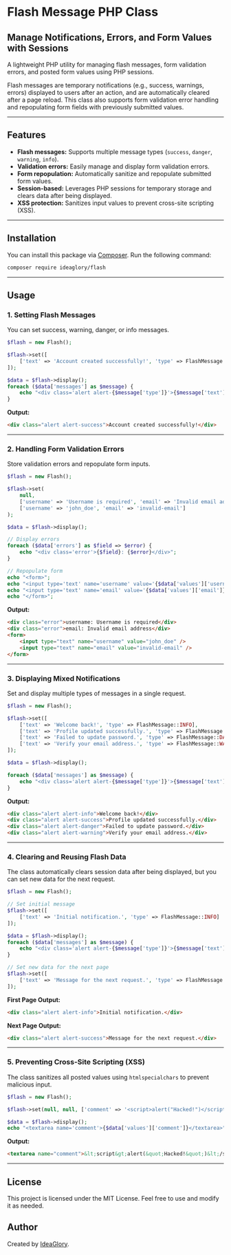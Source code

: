 # Flash Message PHP Class
## Manage Notifications, Errors, and Form Values with Sessions

A lightweight PHP utility for managing flash messages, form validation errors, and posted form values using PHP sessions.

Flash messages are temporary notifications (e.g., success, warnings, errors) displayed to users after an action, and are automatically cleared after a page reload. This class also supports form validation error handling and repopulating form fields with previously submitted values.

---

## Features
- **Flash messages:** Supports multiple message types (`success`, `danger`, `warning`, `info`).
- **Validation errors:** Easily manage and display form validation errors.
- **Form repopulation:** Automatically sanitize and repopulate submitted form values.
- **Session-based:** Leverages PHP sessions for temporary storage and clears data after being displayed.
- **XSS protection:** Sanitizes input values to prevent cross-site scripting (XSS).

---

## Installation

You can install this package via [Composer](https://getcomposer.org/). Run the following command:

```bash
composer require ideaglory/flash
```

---

## Usage

### **1. Setting Flash Messages**

You can set success, warning, danger, or info messages.

```php
$flash = new Flash();

$flash->set([
    ['text' => 'Account created successfully!', 'type' => FlashMessage::SUCCESS]
]);

$data = $flash->display();
foreach ($data['messages'] as $message) {
    echo "<div class='alert alert-{$message['type']}'>{$message['text']}</div>";
}
```

**Output:**
```html
<div class="alert alert-success">Account created successfully!</div>
```

---

### **2. Handling Form Validation Errors**

Store validation errors and repopulate form inputs.

```php
$flash = new Flash();

$flash->set(
    null, 
    ['username' => 'Username is required', 'email' => 'Invalid email address'], 
    ['username' => 'john_doe', 'email' => 'invalid-email']
);

$data = $flash->display();

// Display errors
foreach ($data['errors'] as $field => $error) {
    echo "<div class='error'>{$field}: {$error}</div>";
}

// Repopulate form
echo "<form>";
echo "<input type='text' name='username' value='{$data['values']['username']}' />";
echo "<input type='text' name='email' value='{$data['values']['email']}' />";
echo "</form>";
```

**Output:**
```html
<div class="error">username: Username is required</div>
<div class="error">email: Invalid email address</div>
<form>
    <input type="text" name="username" value="john_doe" />
    <input type="text" name="email" value="invalid-email" />
</form>
```

---

### **3. Displaying Mixed Notifications**

Set and display multiple types of messages in a single request.

```php
$flash = new Flash();

$flash->set([
    ['text' => 'Welcome back!', 'type' => FlashMessage::INFO],
    ['text' => 'Profile updated successfully.', 'type' => FlashMessage::SUCCESS],
    ['text' => 'Failed to update password.', 'type' => FlashMessage::DANGER],
    ['text' => 'Verify your email address.', 'type' => FlashMessage::WARNING]
]);

$data = $flash->display();

foreach ($data['messages'] as $message) {
    echo "<div class='alert alert-{$message['type']}'>{$message['text']}</div>";
}
```

**Output:**
```html
<div class="alert alert-info">Welcome back!</div>
<div class="alert alert-success">Profile updated successfully.</div>
<div class="alert alert-danger">Failed to update password.</div>
<div class="alert alert-warning">Verify your email address.</div>
```

---

### **4. Clearing and Reusing Flash Data**

The class automatically clears session data after being displayed, but you can set new data for the next request.

```php
$flash = new Flash();

// Set initial message
$flash->set([
    ['text' => 'Initial notification.', 'type' => FlashMessage::INFO]
]);

$data = $flash->display();
foreach ($data['messages'] as $message) {
    echo "<div class='alert alert-{$message['type']}'>{$message['text']}</div>";
}

// Set new data for the next page
$flash->set([
    ['text' => 'Message for the next request.', 'type' => FlashMessage::SUCCESS]
]);
```

**First Page Output:**
```html
<div class="alert alert-info">Initial notification.</div>
```

**Next Page Output:**
```html
<div class="alert alert-success">Message for the next request.</div>
```

---

### **5. Preventing Cross-Site Scripting (XSS)**

The class sanitizes all posted values using `htmlspecialchars` to prevent malicious input.

```php
$flash = new Flash();

$flash->set(null, null, ['comment' => '<script>alert("Hacked!")</script>']);

$data = $flash->display();
echo "<textarea name='comment'>{$data['values']['comment']}</textarea>";
```

**Output:**
```html
<textarea name="comment">&lt;script&gt;alert(&quot;Hacked!&quot;)&lt;/script&gt;</textarea>
```

---

## License

This project is licensed under the MIT License. Feel free to use and modify it as needed.

## Author
Created by [IdeaGlory](https://ideaglory.com).
